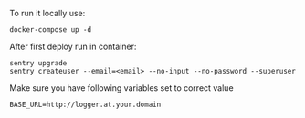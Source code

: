 To run it locally use:

```
docker-compose up -d
```

After first deploy run in container:

```
sentry upgrade
sentry createuser --email=<email> --no-input --no-password --superuser
```

Make sure you have following variables set to correct value

```
BASE_URL=http://logger.at.your.domain
```
